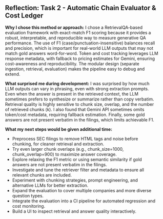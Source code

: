 ## Reflection: Task 2 - Automatic Chain Evaluator & Cost Ledger

**Why I chose this method or approach:**
I chose a RetrievalQA-based evaluation framework with exact-match F1 scoring because it provides a robust, interpretable, and reproducible way to measure generative QA performance. The use of F1 (case/punctuation-insensitive) balances recall and precision, which is important for real-world LLM outputs that may not match gold answers word-for-word. Token and cost tracking leverages LLM response metadata, with fallback to pricing estimates for Gemini, ensuring cost-awareness and reproducibility. The modular design (separate ingestion, retrieval, evaluation) makes the pipeline easy to debug and extend.

**What surprised me during development:**
I was surprised by how much LLM outputs can vary in phrasing, even with strong extraction prompts. Even when the answer is present in the retrieved context, the LLM sometimes prefers to synthesize or summarize rather than copy verbatim. Retrieval quality is highly sensitive to chunk size, overlap, and the number of retrieved chunks (k). I also found that Gemini API sometimes omits token/cost metadata, requiring fallback estimation. Finally, some gold answers are not present verbatim in the filings, which limits achievable F1.

**What my next steps would be given additional time:**
- Preprocess SEC filings to remove HTML tags and noise before chunking, for cleaner retrieval and extraction.
- Try even larger chunk overlaps (e.g., chunk_size=1000, chunk_overlap=900) to maximize answer coverage.
- Explore relaxing the F1 metric or using semantic similarity if gold answers are not present verbatim in the filings.
- Investigate and tune the retriever filter and metadata to ensure all relevant chunks are included.
- Experiment with chunking strategies, prompt engineering, and alternative LLMs for better extraction.
- Expand the evaluation to cover multiple companies and more diverse question types.
- Integrate the evaluation into a CI pipeline for automated regression and cost monitoring.
- Build a UI to inspect retrieval and answer quality interactively.